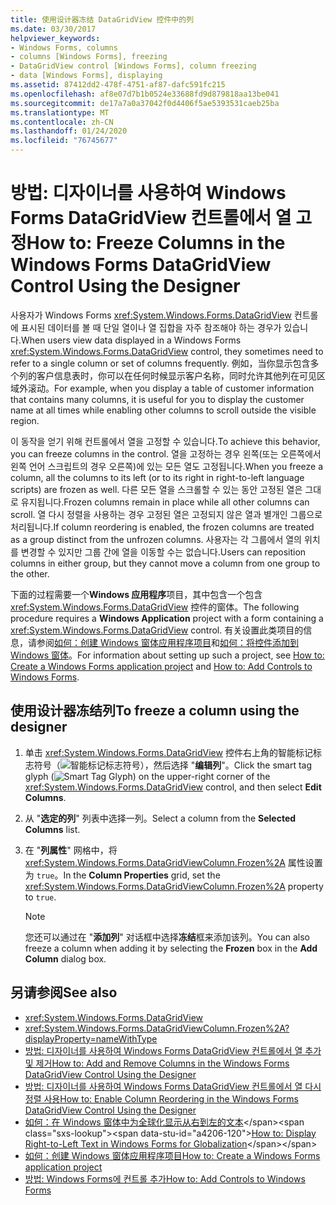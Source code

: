 ```yaml
---
title: 使用设计器冻结 DataGridView 控件中的列
ms.date: 03/30/2017
helpviewer_keywords:
- Windows Forms, columns
- columns [Windows Forms], freezing
- DataGridView control [Windows Forms], column freezing
- data [Windows Forms], displaying
ms.assetid: 87412dd2-478f-4751-af87-dafc591fc215
ms.openlocfilehash: af8e07d7b1b0524e33688fd9d879818aa13be041
ms.sourcegitcommit: de17a7a0a37042f0d4406f5ae5393531caeb25ba
ms.translationtype: MT
ms.contentlocale: zh-CN
ms.lasthandoff: 01/24/2020
ms.locfileid: "76745677"
---
```

# <a name="how-to-freeze-columns-in-the-windows-forms-datagridview-control-using-the-designer"></a><span data-ttu-id="a4206-102">방법: 디자이너를 사용하여 Windows Forms DataGridView 컨트롤에서 열 고정</span><span class="sxs-lookup"><span data-stu-id="a4206-102">How to: Freeze Columns in the Windows Forms DataGridView Control Using the Designer</span></span>
<span data-ttu-id="a4206-103">사용자가 Windows Forms <xref:System.Windows.Forms.DataGridView> 컨트롤에 표시된 데이터를 볼 때 단일 열이나 열 집합을 자주 참조해야 하는 경우가 있습니다.</span><span class="sxs-lookup"><span data-stu-id="a4206-103">When users view data displayed in a Windows Forms <xref:System.Windows.Forms.DataGridView> control, they sometimes need to refer to a single column or set of columns frequently.</span></span> <span data-ttu-id="a4206-104">例如，当你显示包含多个列的客户信息表时，你可以在任何时候显示客户名称，同时允许其他列在可见区域外滚动。</span><span class="sxs-lookup"><span data-stu-id="a4206-104">For example, when you display a table of customer information that contains many columns, it is useful for you to display the customer name at all times while enabling other columns to scroll outside the visible region.</span></span>

 <span data-ttu-id="a4206-105">이 동작을 얻기 위해 컨트롤에서 열을 고정할 수 있습니다.</span><span class="sxs-lookup"><span data-stu-id="a4206-105">To achieve this behavior, you can freeze columns in the control.</span></span> <span data-ttu-id="a4206-106">열을 고정하는 경우 왼쪽(또는 오른쪽에서 왼쪽 언어 스크립트의 경우 오른쪽)에 있는 모든 열도 고정됩니다.</span><span class="sxs-lookup"><span data-stu-id="a4206-106">When you freeze a column, all the columns to its left (or to its right in right-to-left language scripts) are frozen as well.</span></span> <span data-ttu-id="a4206-107">다른 모든 열을 스크롤할 수 있는 동안 고정된 열은 그대로 유지됩니다.</span><span class="sxs-lookup"><span data-stu-id="a4206-107">Frozen columns remain in place while all other columns can scroll.</span></span> <span data-ttu-id="a4206-108">열 다시 정렬을 사용하는 경우 고정된 열은 고정되지 않은 열과 별개인 그룹으로 처리됩니다.</span><span class="sxs-lookup"><span data-stu-id="a4206-108">If column reordering is enabled, the frozen columns are treated as a group distinct from the unfrozen columns.</span></span> <span data-ttu-id="a4206-109">사용자는 각 그룹에서 열의 위치를 변경할 수 있지만 그룹 간에 열을 이동할 수는 없습니다.</span><span class="sxs-lookup"><span data-stu-id="a4206-109">Users can reposition columns in either group, but they cannot move a column from one group to the other.</span></span>

 <span data-ttu-id="a4206-110">下面的过程需要一个**Windows 应用程序**项目，其中包含一个包含 <xref:System.Windows.Forms.DataGridView> 控件的窗体。</span><span class="sxs-lookup"><span data-stu-id="a4206-110">The following procedure requires a **Windows Application** project with a form containing a <xref:System.Windows.Forms.DataGridView> control.</span></span> <span data-ttu-id="a4206-111">有关设置此类项目的信息，请参阅[如何：创建 Windows 窗体应用程序项目](/visualstudio/ide/step-1-create-a-windows-forms-application-project)和[如何：将控件添加到 Windows 窗体](how-to-add-controls-to-windows-forms.md)。</span><span class="sxs-lookup"><span data-stu-id="a4206-111">For information about setting up such a project, see [How to: Create a Windows Forms application project](/visualstudio/ide/step-1-create-a-windows-forms-application-project) and [How to: Add Controls to Windows Forms](how-to-add-controls-to-windows-forms.md).</span></span>

## <a name="to-freeze-a-column-using-the-designer"></a><span data-ttu-id="a4206-112">使用设计器冻结列</span><span class="sxs-lookup"><span data-stu-id="a4206-112">To freeze a column using the designer</span></span>

1. <span data-ttu-id="a4206-113">单击 <xref:System.Windows.Forms.DataGridView> 控件右上角的智能标记标志符号（![智能标记标志符号](./media/vs-winformsmttagglyph.gif "VS_WinFormSmtTagGlyph")），然后选择 "**编辑列**"。</span><span class="sxs-lookup"><span data-stu-id="a4206-113">Click the smart tag glyph (![Smart Tag Glyph](./media/vs-winformsmttagglyph.gif "VS_WinFormSmtTagGlyph")) on the upper-right corner of the <xref:System.Windows.Forms.DataGridView> control, and then select **Edit Columns**.</span></span>

2. <span data-ttu-id="a4206-114">从 "**选定的列**" 列表中选择一列。</span><span class="sxs-lookup"><span data-stu-id="a4206-114">Select a column from the **Selected Columns** list.</span></span>

3. <span data-ttu-id="a4206-115">在 "**列属性**" 网格中，将 <xref:System.Windows.Forms.DataGridViewColumn.Frozen%2A> 属性设置为 `true`。</span><span class="sxs-lookup"><span data-stu-id="a4206-115">In the **Column Properties** grid, set the <xref:System.Windows.Forms.DataGridViewColumn.Frozen%2A> property to `true`.</span></span>

    > [!NOTE]
    > <span data-ttu-id="a4206-116">您还可以通过在 "**添加列**" 对话框中选择**冻结**框来添加该列。</span><span class="sxs-lookup"><span data-stu-id="a4206-116">You can also freeze a column when adding it by selecting the **Frozen** box in the **Add Column** dialog box.</span></span>

## <a name="see-also"></a><span data-ttu-id="a4206-117">另请参阅</span><span class="sxs-lookup"><span data-stu-id="a4206-117">See also</span></span>

- <xref:System.Windows.Forms.DataGridView>
- <xref:System.Windows.Forms.DataGridViewColumn.Frozen%2A?displayProperty=nameWithType>
- [<span data-ttu-id="a4206-118">방법: 디자이너를 사용하여 Windows Forms DataGridView 컨트롤에서 열 추가 및 제거</span><span class="sxs-lookup"><span data-stu-id="a4206-118">How to: Add and Remove Columns in the Windows Forms DataGridView Control Using the Designer</span></span>](add-and-remove-columns-in-the-datagrid-using-the-designer.md)
- [<span data-ttu-id="a4206-119">방법: 디자이너를 사용하여 Windows Forms DataGridView 컨트롤에서 열 다시 정렬 사용</span><span class="sxs-lookup"><span data-stu-id="a4206-119">How to: Enable Column Reordering in the Windows Forms DataGridView Control Using the Designer</span></span>](enable-column-reordering-in-the-datagrid-using-the-designer.md)
- <span data-ttu-id="a4206-120">[如何：在 Windows 窗体中为全球化显示从右到左的文本](https://docs.microsoft.com/previous-versions/visualstudio/visual-studio-2010/7d3337xw(v=vs.100))</span><span class="sxs-lookup"><span data-stu-id="a4206-120">[How to: Display Right-to-Left Text in Windows Forms for Globalization](https://docs.microsoft.com/previous-versions/visualstudio/visual-studio-2010/7d3337xw(v=vs.100))</span></span>
- [<span data-ttu-id="a4206-121">如何：创建 Windows 窗体应用程序项目</span><span class="sxs-lookup"><span data-stu-id="a4206-121">How to: Create a Windows Forms application project</span></span>](/visualstudio/ide/step-1-create-a-windows-forms-application-project)
- [<span data-ttu-id="a4206-122">방법: Windows Forms에 컨트롤 추가</span><span class="sxs-lookup"><span data-stu-id="a4206-122">How to: Add Controls to Windows Forms</span></span>](how-to-add-controls-to-windows-forms.md)
